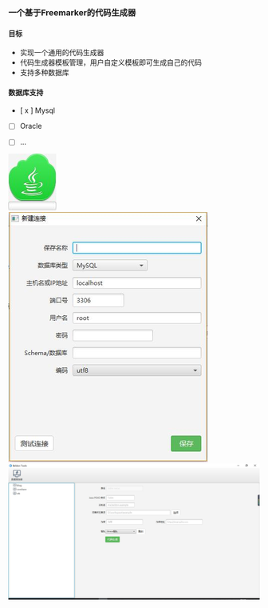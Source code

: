 ### 一个基于Freemarker的代码生成器

#### 目标   
* 实现一个通用的代码生成器   
* 代码生成器模板管理，用户自定义模板即可生成自己的代码   
* 支持多种数据库   

#### 数据库支持     
* [ x ] Mysql     
* [  ] Oracle    
* [  ] ... 


![启动图](./res/screenshot/1.jpg)  
![新建链接](./res/screenshot/2.jpg)  
![主界面](./res/screenshot/3.jpg)   